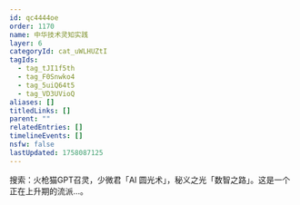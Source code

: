 ```yaml
---
id: qc4444oe
order: 1170
name: 中华技术灵知实践
layer: 6
categoryId: cat_uWLHUZtI
tagIds:
  - tag_tJI1f5th
  - tag_F0Snwko4
  - tag_5uiQ64t5
  - tag_VD3UVioQ
aliases: []
titledLinks: []
parent: ""
relatedEntries: []
timelineEvents: []
nsfw: false
lastUpdated: 1758087125
---
```


搜索：火枪猫GPT召灵，少微君「AI 圆光术」，秘义之光「数智之路」。这是一个正在上升期的流派…。